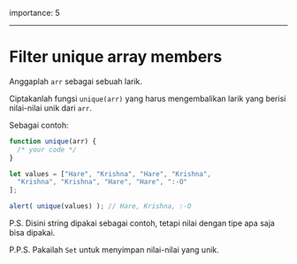 importance: 5

---

# Filter unique array members

Anggaplah `arr` sebagai sebuah larik.

Ciptakanlah fungsi `unique(arr)` yang harus mengembalikan larik yang berisi nilai-nilai unik dari `arr`.

Sebagai contoh:

```js
function unique(arr) {
  /* your code */
}

let values = ["Hare", "Krishna", "Hare", "Krishna",
  "Krishna", "Krishna", "Hare", "Hare", ":-O"
];

alert( unique(values) ); // Hare, Krishna, :-O
```

P.S. Disini string dipakai sebagai contoh, tetapi nilai dengan tipe apa saja bisa dipakai.

P.P.S. Pakailah `Set` untuk menyimpan nilai-nilai yang unik.
